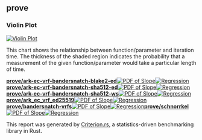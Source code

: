 ## prove

### Violin Plot

[![Violin Plot](violin.svg)](violin.svg)

This chart shows the relationship between function/parameter and iteration time. The thickness of the shaded
region indicates the probability that a measurement of the given function/parameter would take a particular
length of time.

[**prove/ark-ec-vrf-bandersnatch-blake2-ed**](../../prove/ark-ec-vrf-bandersnatch-blake2-ed/report/index.html)[![PDF of Slope](../../prove/ark-ec-vrf-bandersnatch-blake2-ed/report/pdf_small.svg)](../../prove/ark-ec-vrf-bandersnatch-blake2-ed/report/pdf.svg)[![Regression](../../prove/ark-ec-vrf-bandersnatch-blake2-ed/report/regression_small.svg)](../../prove/ark-ec-vrf-bandersnatch-blake2-ed/report/regression.svg)[**prove/ark-ec-vrf-bandersnatch-sha512-ed**](../../prove/ark-ec-vrf-bandersnatch-sha512-ed/report/index.html)[![PDF of Slope](../../prove/ark-ec-vrf-bandersnatch-sha512-ed/report/pdf_small.svg)](../../prove/ark-ec-vrf-bandersnatch-sha512-ed/report/pdf.svg)[![Regression](../../prove/ark-ec-vrf-bandersnatch-sha512-ed/report/regression_small.svg)](../../prove/ark-ec-vrf-bandersnatch-sha512-ed/report/regression.svg)[**prove/ark-ec-vrf-bandersnatch-sha512-ws**](../../prove/ark-ec-vrf-bandersnatch-sha512-ws/report/index.html)[![PDF of Slope](../../prove/ark-ec-vrf-bandersnatch-sha512-ws/report/pdf_small.svg)](../../prove/ark-ec-vrf-bandersnatch-sha512-ws/report/pdf.svg)[![Regression](../../prove/ark-ec-vrf-bandersnatch-sha512-ws/report/regression_small.svg)](../../prove/ark-ec-vrf-bandersnatch-sha512-ws/report/regression.svg)[**prove/ark\_ec\_vrf\_ed25519**](../../prove/ark_ec_vrf_ed25519/report/index.html)[![PDF of Slope](../../prove/ark_ec_vrf_ed25519/report/pdf_small.svg)](../../prove/ark_ec_vrf_ed25519/report/pdf.svg)[![Regression](../../prove/ark_ec_vrf_ed25519/report/regression_small.svg)](../../prove/ark_ec_vrf_ed25519/report/regression.svg)[**prove/bandersnatch-vrfs**](../../prove/bandersnatch-vrfs/report/index.html)[![PDF of Slope](../../prove/bandersnatch-vrfs/report/pdf_small.svg)](../../prove/bandersnatch-vrfs/report/pdf.svg)[![Regression](../../prove/bandersnatch-vrfs/report/regression_small.svg)](../../prove/bandersnatch-vrfs/report/regression.svg)[**prove/schnorrkel**](../../prove/schnorrkel/report/index.html)[![PDF of Slope](../../prove/schnorrkel/report/pdf_small.svg)](../../prove/schnorrkel/report/pdf.svg)[![Regression](../../prove/schnorrkel/report/regression_small.svg)](../../prove/schnorrkel/report/regression.svg)

This report was generated by
[Criterion.rs](https://github.com/bheisler/criterion.rs), a statistics-driven benchmarking
library in Rust.

